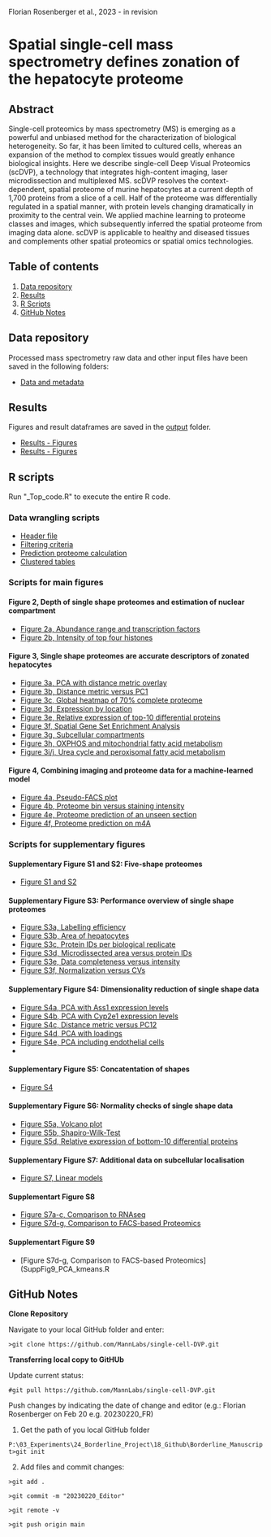 Florian Rosenberger et al., 2023 - in revision

# Spatial single-cell mass spectrometry defines zonation of the hepatocyte proteome

## Abstract

Single-cell proteomics by mass spectrometry (MS) is emerging as a powerful and unbiased method for the characterization of biological heterogeneity. So far, it has been limited to cultured cells, whereas an expansion of the method to complex tissues would greatly enhance biological insights. Here we describe single-cell Deep Visual Proteomics (scDVP), a technology that integrates high-content imaging, laser microdissection and multiplexed MS. scDVP resolves the context-dependent, spatial proteome of murine hepatocytes at a current depth of 1,700 proteins from a slice of a cell. Half of the proteome was differentially regulated in a spatial manner, with protein levels changing dramatically in proximity to the central vein. We applied machine learning to proteome classes and images, which subsequently inferred the spatial proteome from imaging data alone. scDVP is applicable to healthy and diseased tissues and complements other spatial proteomics or spatial omics technologies.

## Table of contents

1. [Data repository](#Data-repository)
2. [Results](#Results)
3. [R Scripts](#R-Scripts)
4. [GitHub Notes](#GitHub-Notes)  

## Data repository

Processed mass spectrometry raw data and other input files have been saved in the following folders:

- [Data and metadata](/data/)

## Results

Figures and result dataframes are saved in the [output](/output/) folder. 

- [Results - Figures](/output/Figures/)
- [Results - Figures](/output/Tables/)

## R scripts

Run "_Top_code.R" to execute the entire R code.

### Data wrangling scripts
- [Header file](R_scripts/_Top_code.R)
- [Filtering criteria](R_scripts/Data-wrangling.R)
- [Prediction proteome calculation](R_scripts/Prediction_class_proteomes.R)
- [Clustered tables](R_scripts/Data-wrangling.R)

### Scripts for main figures
#### Figure 2, Depth of single shape proteomes and estimation of nuclear compartment
- [Figure 2a, Abundance range and transcription factors](R_scripts/Fig2_Rank_versus_Intensity.R)
- [Figure 2b, Intensity of top four histones](R_scripts/Fig2_Histone-levels.R)

#### Figure 3, Single shape proteomes are accurate descriptors of zonated hepatocytes
- [Figure 3a, PCA with distance metric overlay](R_scripts/Fig3_PCA_vs_geometric-distance.R)
- [Figure 3b, Distance metric versus PC1](R_scripts/Fig3_PCA_vs_geometric-distance.R)
- [Figure 3c, Global heatmap of 70% complete proteome](R_scripts/Fig3_Heatmap_global_distances.R)
- [Figure 3d, Expression by location](R_scripts/Fig3_Heatmap_markers.R)
- [Figure 3e, Relative expression of top-10 differential proteins](R_scripts/Fig3_Spatial_expression_top10.R)
- [Figure 3f, Spatial Gene Set Enrichment Analysis](R_scripts/Fig3_GSEA.R)
- [Figure 3g, Subcellular compartments](R_scripts/Fig3_GSEA.R)
- [Figure 3h, OXPHOS and mitochondrial fatty acid metabolism](R_scripts/Fig3_OXPHOS.R)
- [Figure 3i/j, Urea cycle and peroxisomal fatty acid metabolism](R_scripts/Fig3_Pathway_Urea_Peroxisome.R)

#### Figure 4, Combining imaging and proteome data for a machine-learned model
- [Figure 4a, Pseudo-FACS plot](R_scripts/Fig4_Pseudo-FACS.R)
- [Figure 4b, Proteome bin versus staining intensity](R_scripts/Pseudo-FACS.R)
- [Figure 4e, Proteome prediction of an unseen section](R_scripts/Prediction_new_mouse.R)
- [Figure 4f, Proteome prediction on m4A](R_scripts/Fig4_Prediction_m4A.R)

### Scripts for supplementary figures
#### Supplementary Figure S1 and S2: Five-shape proteomes
- [Figure S1 and S2](R_scripts/SuppFig1and2_Five_shapes.R)

#### Supplementary Figure S3: Performance overview of single shape proteomes
- [Figure S3a, Labelling efficiency](R_scripts/SuppFig3_Labelling-efficiency.R)
- [Figure S3b, Area of hepatocytes]()
- [Figure S3c, Protein IDs per biological replicate](R_scripts/SuppFig3_Protein-IDs_vs_Runs.R)
- [Figure S3d, Microdissected area versus protein IDs](R_scripts/SuppFig3_Protein-IDs_vs_Area.R)
- [Figure S3e, Data completeness versus intensity](R_scripts/SuppFig3_Completeness_vs_Intensity.R)
- [Figure S3f, Normalization versus CVs](R_scripts/SuppFig3_CVs.R)

#### Supplementary Figure S4: Dimensionality reduction of single shape data
- [Figure S4a, PCA with Ass1 expression levels](R_scripts/SuppFig4_PCA_Hepatocytes.R)
- [Figure S4b, PCA with Cyp2e1 expression levels](R_scripts/SuppFig4_PCA_Hepatocytes.R)
- [Figure S4c, Distance metric versus PC12](R_scripts/SuppFig4_PCA_vs_geometric-distance.R)
- [Figure S4d, PCA with loadings](R_scripts/SuppFig4_PCA_Hepatocytes.R)
- [Figure S4e, PCA including endothelial cells](R_scripts/SuppFig4_PCA_Endothelial.R)
- 
#### Supplementary Figure S5: Concatentation of shapes
- [Figure S4](R_scripts/SuppFig5_PCA_reductive.R)

#### Supplementary Figure S6: Normality checks of single shape data
- [Figure S5a, Volcano plot](R_scripts/SuppFig6_Volcano_plot.R)
- [Figure S5b, Shapiro-Wilk-Test](R_scripts/Shapiro.R)
- [Figure S5d, Relative expression of bottom-10 differential proteins](R_scripts/Shapiro.R)


#### Supplementary Figure S7: Additional data on subcellular localisation
- [Figure S7, Linear models](R_scripts/Fig3_Subcellular_localisation.R)

#### Supplementart Figure S8
- [Figure S7a-c, Comparison to RNAseq](R_scripts/SuppFig7_Comparison_to_RNAseq_9_Clusters.R)
- [Figure S7d-g, Comparison to FACS-based Proteomics](R_scripts/SuppFig7_Comparison_to_FACS_8_Clusters.R)

#### Supplementart Figure S9
- [Figure S7d-g, Comparison to FACS-based Proteomics](SuppFig9_PCA_kmeans.R


## GitHub Notes

**Clone Repository**

Navigate to your local GitHub folder and enter:

`>git clone https://github.com/MannLabs/single-cell-DVP.git`

**Transferring local copy to GitHUb**

Update current status:

`#git pull https://github.com/MannLabs/single-cell-DVP.git`

Push changes by indicating the date of change and editor (e.g.: Florian Rosenberger on Feb 20 e.g. 20230220_FR)

1. Get the path of you local GitHub folder

`P:\03_Experiments\24_Borderline_Project\18_Github\Borderline_Manuscript>git init`

2. Add files and commit changes:

`>git add .`

`>git commit -m "20230220_Editor"`

`>git remote -v`

`>git push origin main`



